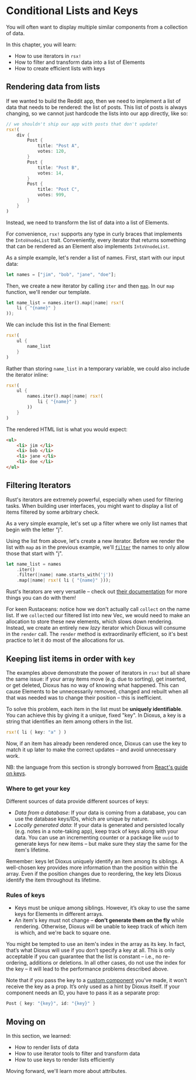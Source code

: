 # Conditional Lists and Keys

You will often want to display multiple similar components from a collection of data.

In this chapter, you will learn:

- How to use iterators in `rsx!`
- How to filter and transform data into a list of Elements
- How to create efficient lists with keys

## Rendering data from lists

If we wanted to build the Reddit app, then we need to implement a list of data that needs to be rendered: the list of posts. This list of posts is always changing, so we cannot just hardcode the lists into our app directly, like so:

```rust
// we shouldn't ship our app with posts that don't update!
rsx!(
    div {
        Post {
            title: "Post A",
            votes: 120,
        }
        Post {
            title: "Post B",
            votes: 14,
        }
        Post {
            title: "Post C",
            votes: 999,
        }
    }
)
```

Instead, we need to transform the list of data into a list of Elements.

For convenience, `rsx!` supports any type in curly braces that implements the `IntoVnodeList` trait. Conveniently, every iterator that returns something that can be rendered as an Element also implements `IntoVnodeList`.

As a simple example, let's render a list of names. First, start with our input data:

```rust
let names = ["jim", "bob", "jane", "doe"];
```

Then, we create a new iterator by calling `iter` and then [`map`](https://doc.rust-lang.org/std/iter/trait.Iterator.html#method.map). In our `map` function, we'll render our template.

```rust
let name_list = names.iter().map(|name| rsx!(
    li { "{name}" }
));
```

We can include this list in the final Element:

```rust
rsx!(
    ul {
        name_list
    }
)
```

Rather than storing `name_list` in a temporary variable, we could also include the iterator inline:
```rust
rsx!(
    ul {
        names.iter().map(|name| rsx!(
            li { "{name}" } 
        ))
    }
)
```

The rendered HTML list is what you would expect:
```html
<ul>
    <li> jim </li>
    <li> bob </li>
    <li> jane </li>
    <li> doe </li>
</ul>
```

## Filtering Iterators

Rust's iterators are extremely powerful, especially when used for filtering tasks. When building user interfaces, you might want to display a list of items filtered by some arbitrary check.

As a very simple example, let's set up a filter where we only list names that begin with the letter "j".

Using the list from above, let's create a new iterator. Before we render the list with `map` as in the previous example, we'll [`filter`](https://doc.rust-lang.org/std/iter/trait.Iterator.html#method.filter) the names to only allow those that start with "j".

```rust
let name_list = names
    .iter()
    .filter(|name| name.starts_with('j'))
    .map(|name| rsx!( li { "{name}" }));
```

Rust's Iterators are very versatile – check out [their documentation](https://doc.rust-lang.org/std/iter/trait.Iterator.html) for more things you can do with them!

For keen Rustaceans: notice how we don't actually call `collect` on the name list. If we `collect`ed our filtered list into new Vec, we would need to make an allocation to store these new elements, which slows down rendering. Instead, we create an entirely new _lazy_ iterator which Dioxus will consume in the `render` call. The `render` method is extraordinarily efficient, so it's best practice to let it do most of the allocations for us.

## Keeping list items in order with `key`

The examples above demonstrate the power of iterators in `rsx!` but all share the same issue: if your array items move (e.g. due to sorting), get inserted, or get deleted, Dioxus has no way of knowing what happened. This can cause Elements to be unnecessarily removed, changed and rebuilt when all that was needed was to change their position – this is inefficient.

To solve this problem, each item in the list must be **uniquely identifiable**. You can achieve this by giving it a unique, fixed "key". In Dioxus, a key is a string that identifies an item among others in the list.

```rust
rsx!( li { key: "a" } )
```

Now, if an item has already been rendered once, Dioxus can use the key to match it up later to make the correct updates – and avoid unnecessary work.

NB: the language from this section is strongly borrowed from [React's guide on keys](https://reactjs.org/docs/lists-and-keys.html).

### Where to get your key

Different sources of data provide different sources of keys:

- _Data from a database_: If your data is coming from a database, you can use the database keys/IDs, which are unique by nature.
- _Locally generated data_: If your data is generated and persisted locally (e.g. notes in a note-taking app), keep track of keys along with your data. You can use an incrementing counter or a package like `uuid` to generate keys for new items – but make sure they stay the same for the item's lifetime.

Remember: keys let Dioxus uniquely identify an item among its siblings. A well-chosen key provides more information than the position within the array. Even if the position changes due to reordering, the key lets Dioxus identify the item throughout its lifetime.

### Rules of keys

- Keys must be unique among siblings. However, it’s okay to use the same keys for Elements in different arrays.
- An item's key must not change – **don’t generate them on the fly** while rendering. Otherwise, Dioxus will be unable to keep track of which item is which, and we're back to square one.

You might be tempted to use an item's index in the array as its key. In fact, that’s what Dioxus will use if you don’t specify a key at all. This is only acceptable if you can guarantee that the list is constant – i.e., no re-ordering, additions or deletions. In all other cases, do not use the index for the key – it will lead to the performance problems described above.

Note that if you pass the key to a [custom component](../components/index.md) you've made, it won't receive the key as a prop. It’s only used as a hint by Dioxus itself. If your component needs an ID, you have to pass it as a separate prop:
```rust
Post { key: "{key}", id: "{key}" }
```

## Moving on

In this section, we learned:
- How to render lists of data
- How to use iterator tools to filter and transform data
- How to use keys to render lists efficiently

Moving forward, we'll learn more about attributes.
